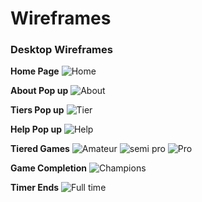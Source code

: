 # Wireframes


### Desktop Wireframes
__Home Page__
![Home](https://user-images.githubusercontent.com/79915855/129578071-348e9d1c-f6ca-4bde-9dc9-470cfe1db55d.png)

__About Pop up__
![About](https://user-images.githubusercontent.com/79915855/129578054-7cda255e-077b-444e-bb0e-3f0795907acb.png)

__Tiers Pop up__
![Tier](https://user-images.githubusercontent.com/79915855/129578076-78b0cba1-2e6b-420e-a62c-330a7f848da1.png)

__Help Pop up__
![Help](https://user-images.githubusercontent.com/79915855/129578070-fff5aced-dfbe-42b2-8475-02f6e37f08ab.png)

__Tiered Games__
![Amateur](https://user-images.githubusercontent.com/79915855/129578061-418892b8-6949-4c1e-949c-f9410c9723c6.png)
![semi pro](https://user-images.githubusercontent.com/79915855/129578074-1850a292-7ed3-473b-9dbc-c244597f2733.png)
![Pro](https://user-images.githubusercontent.com/79915855/129578072-ba9dbc08-0da1-4643-97fb-c5000ec72280.png)

__Game Completion__
![Champions](https://user-images.githubusercontent.com/79915855/129578065-47414fa6-3202-4dc3-a4d9-ba9db5ae0197.png)

__Timer Ends__
![Full time](https://user-images.githubusercontent.com/79915855/129578067-b877a078-f6d3-4230-8186-2ba1e70b6b26.png)